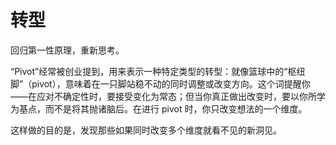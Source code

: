 # 转型

回归第一性原理，重新思考。

“Pivot”经常被创业提到，用来表示一种特定类型的转型：就像篮球中的“枢纽脚”（pivot），意味着在一只脚站稳不动的同时调整或改变方向。这个词提醒你——在应对不确定性时，要接受变化为常态；但当你真正做出改变时，要以你所学为基点，而不是将其抛诸脑后。在进行 pivot 时，你只改变想法的一个维度。

这样做的目的是，发现那些如果同时改变多个维度就看不见的新洞见。